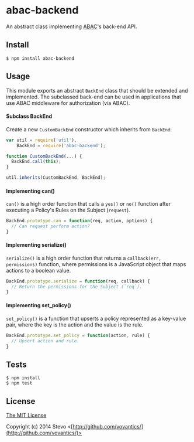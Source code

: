 # abac-backend

An abstract class implementing [ABAC](https://github.com/vovantics/abac/)'s back-end API.

## Install

    $ npm install abac-backend

## Usage

This module exports an abstract `BackEnd` class that should be extended and implemented. The subclassed back-end can be used in applications that use ABAC middleware for authorization (via ABAC).

#### Subclass BackEnd

Create a new `CustomBackEnd` constructor which inherits from `BackEnd`:

```javascript
var util = require('util'),
    BackEnd = require('abac-backend');

function CustomBackEnd(...) {
  BackEnd.call(this);
}

util.inherits(CustomBackEnd, BackEnd);
```

#### Implementing can()

`can()` is a high order function that calls a `yes()` or `no()` function after executing a Policy's Rules on the Subject (`request`).

```javascript
BackEnd.prototype.can = function(req, action, options) {
  // Can request perform action?
}
```

#### Implementing serialize()

`serialize()` is a high order function that returns a `callback(err, permissions)` function, where permissions is a JavaScript object that maps actions to a boolean value.

```javascript
BackEnd.prototype.serialize = function(req, callback) {
  // Return the permissions for the Subject (`req`).
}
```

#### Implementing set_policy()

`set_policy()` is a function that upserts a policy represented as a key-value pair, where the key is the action and the value is the rule.

```javascript
BackEnd.prototype.set_policy = function(action, rule) {
  // Upsert action and rule.
}
```

## Tests

    $ npm install
    $ npm test

## License

[The MIT License](http://opensource.org/licenses/MIT)

Copyright (c) 2014 Stevo <[http://github.com/vovantics/](http://github.com/vovantics/)>

